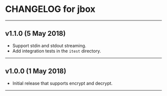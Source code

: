 # CHANGELOG for jbox

----------------------------------------------------------------------
## v1.1.0 (5 May 2018)

- Support stdin and stdout streaming.
- Add integration tests in the `itest` directory.


----------------------------------------------------------------------
## v1.0.0 (1 May 2018)

- Initial release that supports encrypt and decrypt.


----------------------------------------------------------------------
